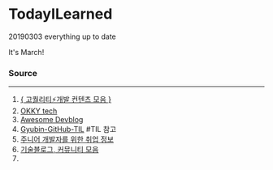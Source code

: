 # TodayILearned
20190303 everything up to date

It's March!



### Source

---

1. [{ 고퀄리티⚡️개발 컨텐츠 모음 }](https://github.com/Integerous/goQuality-dev-contents)
2. [OKKY tech](https://okky.kr/articles/tech?query=&sort=voteCount&order=desc)
3. [Awesome Devblog](https://github.com/sarojaba/awesome-devblog/blob/master/README.md)
4. [Gyubin-GitHub-TIL](https://github.com/Gyubin/TIL) #TIL 참고
5. [주니어 개발자를 위한 취업 정보](https://github.com/jojoldu/junior-recruit-scheduler)
6. [기술블로그, 커뮤니티 모음](http://asfirstalways.tistory.com/153)
7. 

